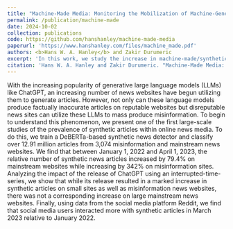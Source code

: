 ```yaml
---
title: "Machine-Made Media: Monitoring the Mobilization of Machine-Generated Articles on Misinformation and Mainstream News Websites"
permalink: /publication/machine-made
date: 2024-10-02
collection: publications
code: https://github.com/hanshanley/machine-made-media
paperurl: 'https://www.hanshanley.com/files/machine_made.pdf'
authors: <b>Hans W. A. Hanley</b> and Zakir Durumeric
excerpt: 'In this work, we study the increase in machine-made/synthetic news articles across 3,074 news websites.'
citation: 'Hans W. A. Hanley and Zakir Durumeric. "Machine-Made Media: Monitoring the Mobilization of Machine-Generated Articles on Misinformation and Mainstream News Websites." (2023).'
---
```

With the increasing popularity of generative large language models (LLMs) like ChatGPT, an increasing number of news websites have begun utilizing them to generate articles. However, not only can these language models produce factually inaccurate articles on reputable websites but disreputable news sites can utilize these LLMs to mass produce misinformation. To begin to understand this phenomenon, we present one of the first large-scale studies of the prevalence of synthetic articles within online news media. To do this, we train a DeBERTa-based synthetic news detector and classify over 12.91 million articles from 3,074 misinformation and mainstream news websites. We find that between January 1, 2022 and April 1, 2023, the relative number of synthetic news articles increased by 79.4% on mainstream websites while increasing by 342% on misinformation sites. Analyzing the impact of the release of ChatGPT using an interrupted-time-series, we show that while its release resulted in a marked increase in synthetic articles on small sites as well as misinformation news websites, there was not a corresponding increase on large mainstream news websites. Finally, using data from the social media platform Reddit, we find that social media users interacted more with synthetic articles in March 2023 relative to January 2022. 
